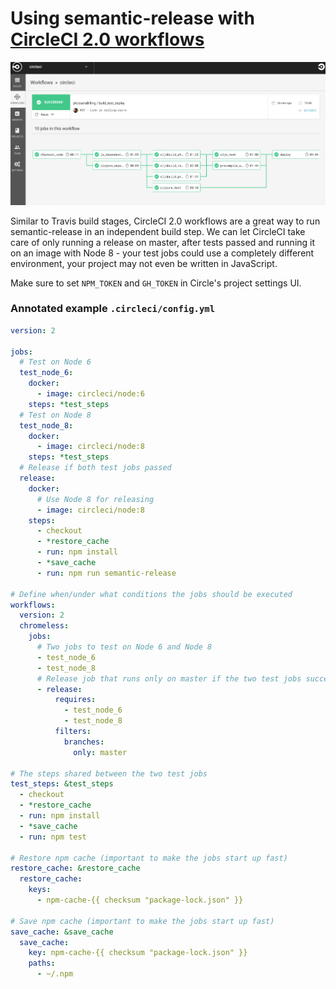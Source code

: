 # Using semantic-release with [CircleCI 2.0 workflows](https://circleci.com/docs/2.0/workflows/)

![CircleCI workflows screenshot](https://github.com/circleci/circleci-docs/raw/928cbb042453ae182996ce05f4e4042b02a24634/jekyll/assets/img/docs/workflow_detail.png)

Similar to Travis build stages, CircleCI 2.0 workflows are a great way to run semantic-release in an independent build step.
We can let CircleCI take care of only running a release on master, after tests passed and running it on an image with Node 8 - your test jobs could use a completely different environment, your project may not even be written in JavaScript.

Make sure to set `NPM_TOKEN` and `GH_TOKEN` in Circle's project settings UI.

### Annotated example `.circleci/config.yml`

```yml
version: 2

jobs:
  # Test on Node 6
  test_node_6:
    docker:
      - image: circleci/node:6
    steps: *test_steps
  # Test on Node 8
  test_node_8:
    docker:
      - image: circleci/node:8
    steps: *test_steps
  # Release if both test jobs passed
  release:
    docker:
      # Use Node 8 for releasing
      - image: circleci/node:8
    steps:
      - checkout
      - *restore_cache
      - run: npm install
      - *save_cache
      - run: npm run semantic-release

# Define when/under what conditions the jobs should be executed
workflows:
  version: 2
  chromeless:
    jobs:
      # Two jobs to test on Node 6 and Node 8
      - test_node_6
      - test_node_8
      # Release job that runs only on master if the two test jobs succeeded
      - release:
          requires:
            - test_node_6
            - test_node_8
          filters:
            branches:
              only: master

# The steps shared between the two test jobs
test_steps: &test_steps
  - checkout
  - *restore_cache
  - run: npm install
  - *save_cache
  - run: npm test

# Restore npm cache (important to make the jobs start up fast)
restore_cache: &restore_cache
  restore_cache:
    keys:
      - npm-cache-{{ checksum "package-lock.json" }}

# Save npm cache (important to make the jobs start up fast)
save_cache: &save_cache
  save_cache:
    key: npm-cache-{{ checksum "package-lock.json" }}
    paths:
      - ~/.npm
```
